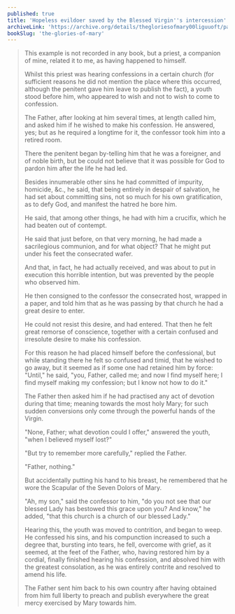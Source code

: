 ```yaml
---
published: true
title: 'Hopeless evildoer saved by the Blessed Virgin''s intercession'
archiveLink: 'https://archive.org/details/thegloriesofmary00liguuoft/page/471?view=theater'
bookSlug: 'the-glories-of-mary'
---
```


> This example is not recorded in any book, but a priest, a companion of mine, related it to me, as having happened to himself.
>
> Whilst this priest was hearing confessions in a certain church (for sufficient reasons he did not mention the place where this occurred, although the penitent gave him leave to publish the fact), a youth stood before him, who appeared to wish and not to wish to come to confession.
>
> The Father, after looking at him several times, at length called him, and asked him if he wished to make his confession. He answered, yes; but as he required a longtime for it, the confessor took him into a retired room.
>
> There the penitent began by-telling him that he was a foreigner, and of noble birth, but be could not believe that it was possible for God to pardon him after the life he had led.
>
> Besides innumerable other sins he had committed of impurity, homicide, &c., he said, that being entirely in despair of salvation, he had set about committing sins, not so much for his own gratification, as to defy God, and manifest the hatred he bore him.
>
> He said, that among other things, he had with him a crucifix, which he had beaten out of contempt.
>
> He said that just before, on that very morning, he had made a sacrilegious communion, and for what object? That he might put under his feet the consecrated wafer.
>
> And that, in fact, he had actually received, and was about to put in execution this horrible intention, but was prevented by the people who observed him.
>
> He then consigned to the confessor the consecrated host, wrapped in a paper, and told him that as he was passing by that church he had a great desire to enter.
>
> He could not resist this desire, and had entered. That then he felt great remorse of conscience, together with a certain confused and irresolute desire to make his confession.
>
> For this reason he had placed himself before the confessional, but while standing there he felt so confused and timid, that he wished to go away, but it seemed as if some one had retained him by force: "Until," he said, "you, Father, called me; and now I find myself here; I find myself making my confession; but I know not how to do it."
>
> The Father then asked him if he had practised any act of devotion during that time; meaning towards the most holy Mary; for such sudden conversions only come through the powerful hands of the Virgin.
>
> "None, Father; what devotion could I offer," answered the youth, "when I believed myself lost?"
>
> "But try to remember more carefully," replied the Father.
>
> "Father, nothing."
>
> But accidentally putting his hand to his breast, he remembered that he wore the Scapular of the Seven Dolors of Mary.
>
> "Ah, my son," said the confessor to him, "do you not see that our blessed Lady has bestowed this grace upon you? And know," he added, "that this church is a church of our blessed Lady."
>
> Hearing this, the youth was moved to contrition, and began to weep. He confessed his sins, and his compunction increased to such a degree that, bursting into tears, he fell, overcome with grief, as it seemed, at the feet of the Father, who, having restored him by a cordial, finally finished hearing his confession, and absolved him with the greatest consolation, as he was entirely contrite and resolved to amend his life.
>
> The Father sent him back to his own country after having obtained from him full liberty to preach and publish everywhere the great mercy exercised by Mary towards him.
